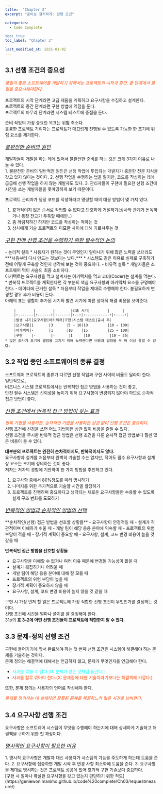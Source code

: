 ```yaml
---
title:  "Chapter 3"
excerpt: "준비는 철저하게: 선행 조건"

categories:
  - Code Complete

toc: true
toc_label: "Chapter 3"

last_modified_at: 2021-01-02
---
```


## 3.1 선행 조건의 중요성

<div style="color: #FF4500;"><i>품질이 좋은 소프트웨어를 개발하기 위해서는 프로젝트의 시작과 중간, 끝 단계에서 품질을 중요시해야한다.</i></div><br>
프로젝트의 시작 단계라면 고급 제품을 계획하고 요구사항을 수집하고 설계한다.<br>
프로젝트의 중간 단계라면 구현 방법에 역점을 둔다.<br>
프로젝트의 마무리 단계라면 시스템 테스트에 중점을 둔다.

준비 작업의 가장 중요한 목표는 위험 축소다.<br>
훌륭한 프로젝트 기획자는 프로젝트가 매끄럽게 진행될 수 있도록 가능한 한 초기에 위험 요소를 제거한다.

<p style = "font-size: 17px;"><u><i>불완전한 준비의 원인</i></u></p>
개발자들이 개발을 하는 데에 있어서 불완전한 준비를 하는 것은 크게 3가지 이유로 나눌 수 있다.<br>
1. 불완전한 준비의 일반적인 원인은 선행 작업에 투입되는 개발자가 충분한 전문 지식을 갖고 있지 않다는 것이다.
2. 선행 작업을 수행하는 법을 알지만, 코드를 작성하는 데에 급급해 선행 작업을 하지 않는 개발자도 있다.
3. 관리자들이 구현에 필요한 선행 조건에 시간을 쓰는 개발자들을 못마땅하게 보기 때문이다.

프로젝트 관리자가 당장 코드를 작성하라고 명령할 때의 대응 방법이 몇 가지 있다.<br>
1. 효과적이지 않은 순서로 작업할 수 없다고 단호하게 거절하기(상사와 관계가 돈독하거나 통장 잔고가 두둑할 때에만..)
2. 좀 꺼림칙하긴 하지만 코드를 작성하는 척하는 것
3. 상사에게 기술 프로젝트의 미묘한 차이에 대해 가르쳐주는 것

<p style = "font-size: 17px;"><u><i>구현 전에 선행 조건을 수행하기 위한 필수적인 논의</i></u></p>
- 논리적 설득
    * 사용자가 원하는 것이 무엇인지 알아내기 위해 많은 노력을 쓰더라도 ***처음부터 다시 만드는 것보다는 낫다.***
    * 시스템도 같은 이유로 실제로 구축하기 전에 어떻게 구축할 것인지 생각해 보는 것이 중요하다.
- 비유적 설득
    * 개발자들은 소프트웨어 먹이 사슬의 최종 소비자다.<br>
    아키텍트는 요구사항을 먹고 설계자는 아키텍처를 먹고 코더(Coder)는 설계를 먹는다.
    * 반복적 프로젝트를 계획한다면 각 부분의 핵심 요구사항과 아키텍처 요소를 규명해야 한다.
- 데이터에 근거한 설득
    * 처음부터 작업을 제대로 수행해야 한다. 불필요하게 변경할 경우 추가 비용이 든다.<br>
    아래의 표는 결함이 추가된 시기와 발견 시기에 따른 상대적 해결 비용을 보여준다.

        |        |        |       |검출 시기|        |      |
        |:-------|:------:|:-----:|:--:|:-----------:|:----:|
        |발생 시기|요구사항|아키텍처|구현|시스템 테스트|출시 후|
        |요구사항|1       |3      |5 ~ 10|10         |10 ~ 100|
        |아케텍처|-       |1      |10    |15         |25 ~ 100|
        |구현    |-       |-      |1     |10         |10 ~ 25|
    * 많은 회사가 초기에 결함을 고치기 위해 노력한다면 비용과 일정을 두 배 이상 줄일 수 있다.

## 3.2 작업 중인 소프트웨어의 종류 결정
소프트웨어 프로젝트의 종류가 다르면 선행 작업과 구현 사이의 비율도 달라야 한다.<br>
일반적으로,<br>
비즈니스 시스템 프로젝트에서는 반복적인 접근 방법을 사용하는 것이 좋고,<br>
안전 필수 시스템은 신뢰성을 높이기 위해 요구사항이 변경되지 않아야 하므로 순차적 접근 방법이 좋다.

<p style = "font-size: 17px;"><u><i>선행 조건에서 반복적 접근 방법이 갖는 효과</i></u></p>
<div style = "color: #FF4500;"><i>반복 기법을 사용하든, 순차적인 기법을 사용하든 상관 없이 선행 조건은 중요하다.</i><br></div>
선행 조건에 신경을 쓰면 어느 기법이든 상관 없이 비용을 줄일 수 있다.<br>
선행 조건을 무시한 반복적 접근 방법은 선행 조건을 다룬 순차적 접근 방법보다 훨씬 많은 비용이 들 수 있다.

**대부분의 프로젝트는 완전히 순차적이지도, 반복적이지도 않다.**<br>
요구사항과 설계를 처음부터 완벽히 기술할 수는 없지만, 적어도 필수 요구사항과 설계상 요소는 초기에 정의하는 것이 좋다.<br>
저자는 저자의 경험에 기반하여 한 가지 방법을 추천하고 있다.<br>
1. 요구사항 중에서 80%정도를 미리 명시하기
2. 나머지를 위한 추가적으로 기술할 시간을 할당하기
3. 프로젝트를 진행하며 중요하다고 생각되는 새로운 요구사항들만 수용할 수 있도록 실제 구조 변화를 도모하기

<p style = "font-size: 17px;"><u><i>반복적인 방법과 순차적인 방법의 선택</i></u></p>
**순차적인(선행) 접근 방법을 선호할 상황들**
- 요구사항이 안정적일 때
- 설계가 직관적이며 이해하기 쉬울 때
- 개발 팀이 해당 응용 분야에 익숙할 때
- 프로젝트의 위험 부담이 적을 때
- 장기적 계획이 중요할 때
- 요구사항, 설계, 코드 변경 비용이 높을 것 같을 때

**반복적인 접근 방법을 선호할 상황들**
- 요구사항을 이해할 수 없거나 여러 이유 때문에 변경될 가능성이 많을 때
- 설계가 복잡하거나 어려울 때
- 개발 팀이 해당 응용 분야에 대해 잘 모를 때
- 프로젝트의 위험 부담이 높을 때
- 장기적 계획이 중요하지 않을 때
- 요구사항, 설계, 코드 변경 비용이 높지 않을 것 같을 때

구현 시 가장 먼저 할 일은 프로젝트에 가장 적합한 선행 조건이 무엇인가를 결정하는 것이다.<br>
선행 조건에 시간을 얼마나 쓸지를 잘 결정해야 한다.<br>
31p의 **표 3-2에 어떤 선행 조건들이 프로젝트에 적합한지 알 수 있다.**

## 3.3 문제-정의 선행 조건
구현에 들어가기에 앞서 완료해야 하는 첫 번째 선행 조건은 시스템이 해결해야 하는 문제를 기술하는 것이다.<br>
문제 정의는 해결책에 대해서는 언급하지 않고, 문제가 무엇인지를 언급해야 한다.
- <div style = "color: #00FFFF;">사과를 깎을 수 없다.(O: 문제가 있는 것처럼 들린다.)</div>
- <div style = "color: #FF4500;">사과를 칼로 깎아야 한다.(X: 문제점에 대한 기술이라기보다는 해결책에 가깝다.)</div>

또한, 문제 정의는 사용자의 언어로 작성해야 한다.<br>
<div style = "color: #FF4500;"><i>문제를 정의하는 데 실패하면 잘못된 문제를 해결하느라 많은 시간을 낭비한다.</i></div>

## 3.4 요구사항 선행 조건
요구사항은 소프트웨어 시스템이 무엇을 수행해야 하는지에 대해 상세하게 기술하고 해결책을 구하기 위한 첫 과정이다.

<p style = "font-size: 17px;"><u><i>명시적인 요구사항이 필요한 이유</i></u></p>
1. 명시적 요구사항은 개발자 대신 사용자가 시스템의 기능을 주도하게 하는데 도움을 준다.
2. 요구사항에 집중하면 개발 시작 후 변경 사항 최소화에 도움을 준다.
3. 요구사항을 제대로 명시하는 것은 프로젝트 성공에 있어 효과적 구현 기술보다 중요하다.<br>
[구현 시 얼마나 확실한 요구사항을 갖고 있는지 판단하기 위한 척도](https://geniewonimanimo.github.io/code%20complete/Ch03/requestmeasure/)


